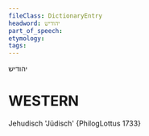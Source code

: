 ```yaml
---
fileClass: DictionaryEntry
headword: יהודיש
part_of_speech: 
etymology: 
tags: 
---
```

יהודיש

WESTERN
========

Jehudisch 'Jüdisch' {PhilogLottus 1733}
